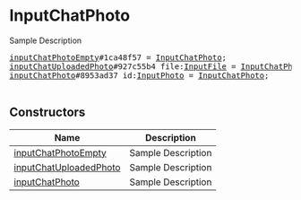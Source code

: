 # InputChatPhoto

Sample Description

<pre>
<a href="../constructor/inputChatPhotoEmpty">inputChatPhotoEmpty</a>#1ca48f57 = <a href="../type/InputChatPhoto.md">InputChatPhoto</a>;
<a href="../constructor/inputChatUploadedPhoto">inputChatUploadedPhoto</a>#927c55b4 file:<a href="../type/InputFile.md">InputFile</a> = <a href="../type/InputChatPhoto.md">InputChatPhoto</a>;
<a href="../constructor/inputChatPhoto">inputChatPhoto</a>#8953ad37 id:<a href="../type/InputPhoto.md">InputPhoto</a> = <a href="../type/InputChatPhoto.md">InputChatPhoto</a>;

</pre>

## Constructors

| Name | Description |
|------|-------------|
| [inputChatPhotoEmpty](../constructor/inputChatPhotoEmpty.md) | Sample Description |
| [inputChatUploadedPhoto](../constructor/inputChatUploadedPhoto.md) | Sample Description |
| [inputChatPhoto](../constructor/inputChatPhoto.md) | Sample Description |

